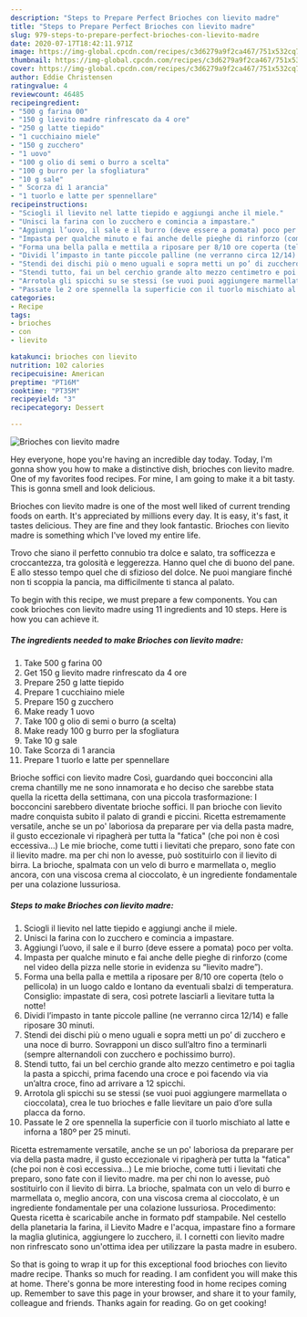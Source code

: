 ```yaml
---
description: "Steps to Prepare Perfect Brioches con lievito madre"
title: "Steps to Prepare Perfect Brioches con lievito madre"
slug: 979-steps-to-prepare-perfect-brioches-con-lievito-madre
date: 2020-07-17T18:42:11.971Z
image: https://img-global.cpcdn.com/recipes/c3d6279a9f2ca467/751x532cq70/brioches-con-lievito-madre-recipe-main-photo.jpg
thumbnail: https://img-global.cpcdn.com/recipes/c3d6279a9f2ca467/751x532cq70/brioches-con-lievito-madre-recipe-main-photo.jpg
cover: https://img-global.cpcdn.com/recipes/c3d6279a9f2ca467/751x532cq70/brioches-con-lievito-madre-recipe-main-photo.jpg
author: Eddie Christensen
ratingvalue: 4
reviewcount: 46485
recipeingredient:
- "500 g farina 00"
- "150 g lievito madre rinfrescato da 4 ore"
- "250 g latte tiepido"
- "1 cucchiaino miele"
- "150 g zucchero"
- "1 uovo"
- "100 g olio di semi o burro a scelta"
- "100 g burro per la sfogliatura"
- "10 g sale"
- " Scorza di 1 arancia"
- "1 tuorlo e latte per spennellare"
recipeinstructions:
- "Sciogli il lievito nel latte tiepido e aggiungi anche il miele."
- "Unisci la farina con lo zucchero e comincia a impastare."
- "Aggiungi l’uovo, il sale e il burro (deve essere a pomata) poco per volta."
- "Impasta per qualche minuto e fai anche delle pieghe di rinforzo (come nel video della pizza nelle storie in evidenza su “lievito madre”)."
- "Forma una bella palla e mettila a riposare per 8/10 ore coperta (telo o pellicola) in un luogo caldo e lontano da eventuali sbalzi di temperatura. Consiglio: impastate di sera, così potrete lasciarli a lievitare tutta la notte!"
- "Dividi l’impasto in tante piccole palline (ne verranno circa 12/14) e falle riposare 30 minuti."
- "Stendi dei dischi più o meno uguali e sopra metti un po’ di zucchero e una noce di burro. Sovrapponi un disco sull’altro fino a terminarli (sempre alternandoli con zucchero e pochissimo burro)."
- "Stendi tutto, fai un bel cerchio grande alto mezzo centimetro e poi taglia la pasta a spicchi, prima facendo una croce e poi facendo via via un’altra croce, fino ad arrivare a 12 spicchi."
- "Arrotola gli spicchi su se stessi (se vuoi puoi aggiungere marmellata o cioccolata), crea le tuo brioches e falle lievitare un paio d’ore sulla placca da forno."
- "Passate le 2 ore spennella la superficie con il tuorlo mischiato al latte e inforna a 180º per 25 minuti."
categories:
- Recipe
tags:
- brioches
- con
- lievito

katakunci: brioches con lievito 
nutrition: 102 calories
recipecuisine: American
preptime: "PT16M"
cooktime: "PT35M"
recipeyield: "3"
recipecategory: Dessert

---
```



![Brioches con lievito madre](https://img-global.cpcdn.com/recipes/c3d6279a9f2ca467/751x532cq70/brioches-con-lievito-madre-recipe-main-photo.jpg)

Hey everyone, hope you're having an incredible day today. Today, I'm gonna show you how to make a distinctive dish, brioches con lievito madre. One of my favorites food recipes. For mine, I am going to make it a bit tasty. This is gonna smell and look delicious.

Brioches con lievito madre is one of the most well liked of current trending foods on earth. It's appreciated by millions every day. It is easy, it's fast, it tastes delicious. They are fine and they look fantastic. Brioches con lievito madre is something which I've loved my entire life.

Trovo che siano il perfetto connubio tra dolce e salato, tra sofficezza e croccantezza, tra golosità e leggerezza. Hanno quel che di buono del pane. E allo stesso tempo quel che di sfizioso del dolce. Ne puoi mangiare finché non ti scoppia la pancia, ma difficilmente ti stanca al palato.


To begin with this recipe, we must prepare a few components. You can cook brioches con lievito madre using 11 ingredients and 10 steps. Here is how you can achieve it.

<!--inarticleads1-->

##### The ingredients needed to make Brioches con lievito madre:

1. Take 500 g farina 00
1. Get 150 g lievito madre rinfrescato da 4 ore
1. Prepare 250 g latte tiepido
1. Prepare 1 cucchiaino miele
1. Prepare 150 g zucchero
1. Make ready 1 uovo
1. Take 100 g olio di semi o burro (a scelta)
1. Make ready 100 g burro per la sfogliatura
1. Take 10 g sale
1. Take  Scorza di 1 arancia
1. Prepare 1 tuorlo e latte per spennellare


Brioche soffici con lievito madre Così, guardando quei bocconcini alla crema chantilly me ne sono innamorata e ho deciso che sarebbe stata quella la ricetta della settimana, con una piccola trasformazione: I bocconcini sarebbero diventate brioche soffici. Il pan brioche con lievito madre conquista subito il palato di grandi e piccini. Ricetta estremamente versatile, anche se un po&#39; laboriosa da preparare per via della pasta madre, il gusto eccezionale vi ripagherà per tutta la &#34;fatica&#34; (che poi non è così eccessiva…) Le mie brioche, come tutti i lievitati che preparo, sono fate con il lievito madre. ma per chi non lo avesse, può sostituirlo con il lievito di birra. La brioche, spalmata con un velo di burro e marmellata o, meglio ancora, con una viscosa crema al cioccolato, è un ingrediente fondamentale per una colazione lussuriosa. 

<!--inarticleads2-->

##### Steps to make Brioches con lievito madre:

1. Sciogli il lievito nel latte tiepido e aggiungi anche il miele.
1. Unisci la farina con lo zucchero e comincia a impastare.
1. Aggiungi l’uovo, il sale e il burro (deve essere a pomata) poco per volta.
1. Impasta per qualche minuto e fai anche delle pieghe di rinforzo (come nel video della pizza nelle storie in evidenza su “lievito madre”).
1. Forma una bella palla e mettila a riposare per 8/10 ore coperta (telo o pellicola) in un luogo caldo e lontano da eventuali sbalzi di temperatura. Consiglio: impastate di sera, così potrete lasciarli a lievitare tutta la notte!
1. Dividi l’impasto in tante piccole palline (ne verranno circa 12/14) e falle riposare 30 minuti.
1. Stendi dei dischi più o meno uguali e sopra metti un po’ di zucchero e una noce di burro. Sovrapponi un disco sull’altro fino a terminarli (sempre alternandoli con zucchero e pochissimo burro).
1. Stendi tutto, fai un bel cerchio grande alto mezzo centimetro e poi taglia la pasta a spicchi, prima facendo una croce e poi facendo via via un’altra croce, fino ad arrivare a 12 spicchi.
1. Arrotola gli spicchi su se stessi (se vuoi puoi aggiungere marmellata o cioccolata), crea le tuo brioches e falle lievitare un paio d’ore sulla placca da forno.
1. Passate le 2 ore spennella la superficie con il tuorlo mischiato al latte e inforna a 180º per 25 minuti.


Ricetta estremamente versatile, anche se un po&#39; laboriosa da preparare per via della pasta madre, il gusto eccezionale vi ripagherà per tutta la &#34;fatica&#34; (che poi non è così eccessiva…) Le mie brioche, come tutti i lievitati che preparo, sono fate con il lievito madre. ma per chi non lo avesse, può sostituirlo con il lievito di birra. La brioche, spalmata con un velo di burro e marmellata o, meglio ancora, con una viscosa crema al cioccolato, è un ingrediente fondamentale per una colazione lussuriosa. Procedimento: Questa ricetta è scaricabile anche in formato pdf stampabile. Nel cestello della planetaria la farina, il Lievito Madre e l&#39;acqua, impastare fino a formare la maglia glutinica, aggiungere lo zucchero, il. I cornetti con lievito madre non rinfrescato sono un&#39;ottima idea per utilizzare la pasta madre in esubero. 

So that is going to wrap it up for this exceptional food brioches con lievito madre recipe. Thanks so much for reading. I am confident you will make this at home. There's gonna be more interesting food in home recipes coming up. Remember to save this page in your browser, and share it to your family, colleague and friends. Thanks again for reading. Go on get cooking!
